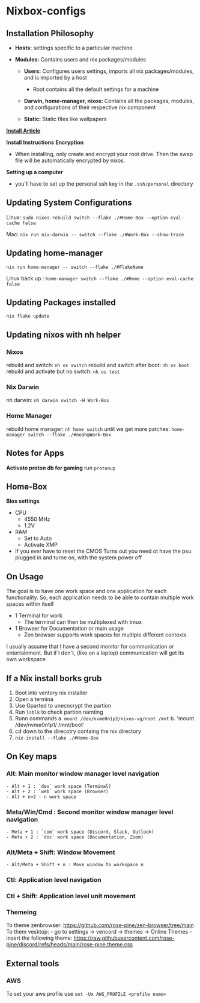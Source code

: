 # Nixbox-configs

## Installation Philosophy

- __Hosts:__ settings specific to a particular machine

- __Modules:__ Contains users and nix packages/modules

    - __Users:__ Configures users settings, imports all nix packages/modules, and is imported by a host
        - Root contains all the default settings for a machine

    - __Darwin, home-manager, nixos:__ Contains all the packages, modules, and configurations of their respective nix component

    - __Static:__ Static files like wallpapers

[__Install Article__](https://qfpl.io/posts/installing-nixos/)

__Install Instructions__
__Encryption__
- When installing, only create and encrypt your root drive. Then the swap file will be automatically encrypted by nixos.

__Setting up a computer__
- you'll have to set up the personal ssh key in the `.ssh/personal` directory

## Updating System Configurations
Linux: `sudo nixos-rebuild switch --flake ./#Home-Box --option eval-cache false`

Mac: `nix run nix-darwin -- switch --flake ./#Work-Box --show-trace`

## Updating home-manager

 `nix run home-manager -- switch --flake ./#FlakeName`

 Linux back up : `home-manager switch --flake ./#Home --option eval-cache  false`

## Updating Packages installed
`nix flake update`

## Updating nixos with nh helper
### Nixos
rebuild and switch: `nh os switch`
rebuild and switch after boot: `nh os boot`
rebuild and activate but no switch: `nh os test`

### Nix Darwin
nh darwin: `nh darwin switch -H Work-Box`

### Home Manager
rebuild home manager: `nh home switch`
until we get more patches: `home-manager switch --flake ./#noah@Work-Box`


## Notes for Apps
__Activate proton db for gaming__
run `protonup`

## Home-Box
__Bios settings__
- CPU
    - 4550 MHz
    - 1.2V
- RAM
    - Set to Auto
    - Activate XMP
- If you ever have to reset the CMOS
  Turns out you need ot have the psu plugged in and turne on, with the system power off

## On Usage

The goal is to have one work space and one application for each functionality. So, each application needs to be able to contain multiple work spaces within itself
- 1 Terminal for work
    - The terminal can then be multiplexed with tmux
- 1 Browser for Documentation or main usage
    - Zen browser supports work spaces for multiple different contexts

I usually assume that I have a second monitor for communication or entertainment. But if I don't, (like on a laptop) communication will get its own workspace

## If a Nix install borks grub
1. Boot into ventory nix installer
2. Open a termina
3. Use Gparted to unecncrypt the partion
4. Run `lsblk` to check partion namting
5. Runn commands
    a. `mount /dev/nvme0n1p2/nixos-vg/root /mnt`
    b. 'mount /dev/nvme0n1p1/ /mnt/boot'
6. cd down to the direcotry containg the nix directory
7. `nix-install --flake ./#Home-Box`


## On Key maps
### Alt: Main monitor window manager level navigation
    - Alt + 1 : `dev` work space (Terminal)
    - Alt + 2 : `web` work space (Browser)
    - Alt + n>2 : n work space
### Meta/Win/Cmd : Second monitor window manager level navigation
    - Meta + 1 : `com` work space (Discord, Slack, Outlook)
    - Meta + 2 : `doc` work space (Documentation, Zoom)

### Alt/Meta + Shift: Window Movement
    - Alt/Meta + Shift + n : Move window to workspace n

### Ctl: Application level navigation
### Ctl + Shift: Application level unit movement

### Themeing
To theme zenbrowser: https://github.com/rose-pine/zen-browser/tree/main
To them vesktop: 
    - go to settings -> vencord -> themes -> Online Themes
    - insert the following theme: https://raw.githubusercontent.com/rose-pine/discord/refs/heads/main/rose-pine.theme.css

## External tools
### AWS
 To set your aws profile use ```set -Ux AWS_PROFILE <profile name>```
